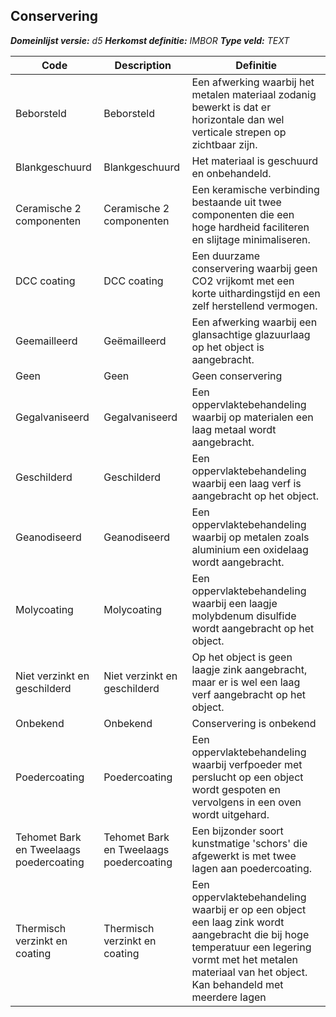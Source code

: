 ﻿## Conservering

*__Domeinlijst versie:__ d5*
*__Herkomst definitie:__ IMBOR*
*__Type veld:__ TEXT*

|__Code__ |__Description__ |__Definitie__	|
|	---	|	---	|   ---	| 
| Beborsteld | Beborsteld | Een afwerking waarbij het metalen materiaal zodanig bewerkt is dat er horizontale dan wel verticale strepen op zichtbaar zijn. |
| Blankgeschuurd | Blankgeschuurd | Het materiaal is geschuurd en onbehandeld. |
| Ceramische 2 componenten | Ceramische 2 componenten | Een keramische verbinding bestaande uit twee componenten die een hoge hardheid faciliteren en slijtage minimaliseren. |
| DCC coating | DCC coating | Een duurzame conservering waarbij geen CO2 vrijkomt met een korte uithardingstijd en een zelf herstellend vermogen. |
| Geemailleerd | Geëmailleerd | Een afwerking waarbij een glansachtige glazuurlaag op het object is aangebracht. |
| Geen | Geen | Geen conservering |
| Gegalvaniseerd | Gegalvaniseerd | Een oppervlaktebehandeling waarbij op materialen een laag metaal wordt aangebracht. |
| Geschilderd | Geschilderd | Een oppervlaktebehandeling waarbij een laag verf is aangebracht op het object. |
| Geanodiseerd | Geanodiseerd | Een oppervlaktebehandeling waarbij op metalen zoals aluminium een oxidelaag wordt aangebracht. |
| Molycoating | Molycoating | Een oppervlaktebehandeling waarbij een laagje molybdenum disulfide wordt aangebracht op het object. |
| Niet verzinkt en geschilderd | Niet verzinkt en geschilderd | Op het object is geen laagje zink aangebracht, maar er is wel een laag verf aangebracht op het object. |
| Onbekend | Onbekend | Conservering is onbekend |
| Poedercoating | Poedercoating | Een oppervlaktebehandeling waarbij verfpoeder met perslucht op een object wordt gespoten en vervolgens in een oven wordt uitgehard. |
| Tehomet Bark en Tweelaags poedercoating | Tehomet Bark en Tweelaags poedercoating | Een bijzonder soort kunstmatige 'schors' die afgewerkt is met twee lagen aan poedercoating. |
| Thermisch verzinkt en coating | Thermisch verzinkt en coating | Een oppervlaktebehandeling waarbij er op een object een laag zink wordt aangebracht die bij hoge temperatuur een legering vormt met het metalen materiaal van het object. Kan behandeld met meerdere lagen |
